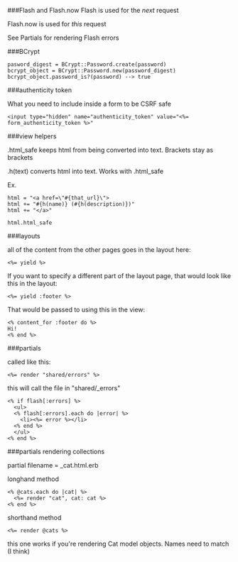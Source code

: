 

###Flash and Flash.now
Flash is used for the *next* request

Flash.now is used for *this* request

See Partials for rendering Flash errors

###BCrypt
```
pasword_digest = BCrypt::Password.create(password)
bcrypt_object = BCrypt::Password.new(password_digest)
bcrypt_object.password_is?(password) --> true
```
###authenticity token

What you need to include inside a form to be CSRF safe

```
<input type="hidden" name="authenticity_token" value="<%= form_authenticity_token %>"
```

###view helpers

.html_safe keeps html from being converted into text. Brackets stay as brackets

.h(text) converts html into text. Works with .html_safe

Ex.

```
html = "<a href=\"#{that_url}\">
html += "#{h(name)} (#{h(description)})"
html += "</a>"

html.html_safe
```

###layouts

all of the content from the other pages goes in the layout here:
```
<%= yield %>
```

If you want to specify a different part of the layout page, that would look like this in the layout:
```
<%= yield :footer %>
```
That would be passed to using this in the view:
```
<% content_for :footer do %>
Hi!
<% end %>
```

###partials

called like this:
```
<%= render "shared/errors" %>
```

this will call the file in "shared/_errors"
```
<% if flash[:errors] %>
  <ul>
  <% flash[:errors].each do |error| %>
    <li><%= error %></li>
  <% end %>
  </ul>
<% end %>
```

###partials rendering collections

partial filename = _cat.html.erb

longhand method

```
<% @cats.each do |cat| %>
  <%= render "cat", cat: cat %>
<% end %>
```
shorthand method
```
<%= render @cats %>
```
this one works if you're rendering Cat model objects. Names need to match (I think)
